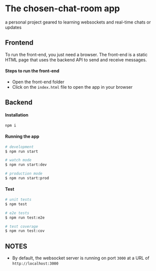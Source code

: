 # The chosen-chat-room app

a personal project geared to learning websockets and real-time chats or updates

## Frontend

To run the front-end, you just need a browser. The front-end is a static HTML page that uses the backend API to send and receive messages.

#### Steps to run the front-end

- Open the front-end folder
- Click on the `index.html` file to open the app in your browser

## Backend

#### Installation

```bash
npm i
```

#### Running the app

```bash
# development
$ npm run start

# watch mode
$ npm run start:dev

# production mode
$ npm run start:prod
```

#### Test

```bash
# unit tests
$ npm test

# e2e tests
$ npm run test:e2e

# test coverage
$ npm run test:cov
```

## NOTES

- By default, the websocket server is running on port `3000` at a URL of `http://localhost:3000`
